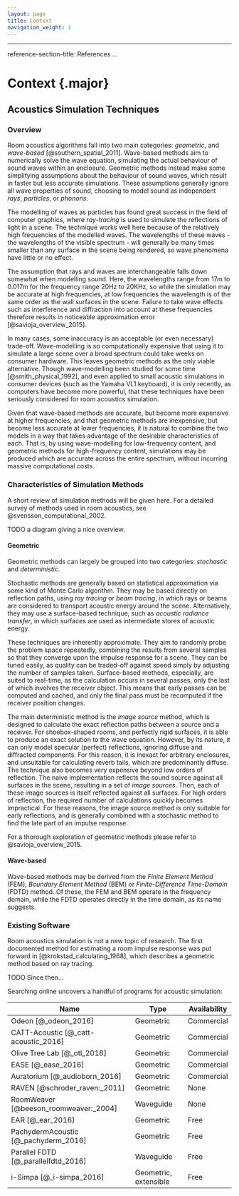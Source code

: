 ```yaml
---
layout: page
title: Context
navigation_weight: 1
---
```


---
reference-section-title: References
...

# Context {.major}

<!--

Methods for room acoustic simulation
	Geometric
	Wave-based

	Real-time vs offline

	Advantages and disadvantages

Available software
	Advantages and disadvantages

	References

What is needed? What niche exists?

How have I decided to solve the problem?

-->

## Acoustics Simulation Techniques

### Overview

Room acoustics algorithms fall into two main categories: *geometric*, and
*wave-based* [@southern_spatial_2011].
Wave-based methods aim to numerically solve the wave equation, simulating the
actual behaviour of sound waves within an enclosure.
Geometric methods instead make some simplifying assumptions about the behaviour
of sound waves, which result in faster but less accurate simulations.
These assumptions generally ignore all wave properties of sound, choosing to
model sound as independent *rays*, *particles*, or *phonons*.

The modelling of waves as particles has found great success in the field of
computer graphics, where *ray-tracing* is used to simulate the reflections of
light in a scene.
The technique works well here because of the relatively high frequencies of the
modelled waves.
The wavelengths of these waves - the wavelengths of the visible spectrum - will
generally be many times smaller than any surface in the scene being rendered, so
wave phenomena have little or no effect.

The assumption that rays and waves are interchangeable falls down somewhat when
modelling sound.
Here, the wavelengths range from 17m to 0.017m for the frequency range
20Hz to 20KHz, so while the simulation may be accurate at high frequencies,
at low frequencies the wavelength is of the same order as the wall surfaces in
the scene.
Failure to take wave effects such as interference and diffraction into account
at these frequencies therefore results in noticeable approximation error
[@savioja_overview_2015].

In many cases, some inaccuracy is an acceptable (or even necessary) trade-off.
Wave-modelling is so computationally expensive that using it to simulate a
large scene over a broad spectrum could take weeks on consumer hardware.
This leaves geometric methods as the only viable alternative.
Though wave-modelling been studied for some time [@smith_physical_1992], and
even applied to small acoustic simulations in consumer devices (such as the
Yamaha VL1 keyboard), it is only recently, as computers have become more
powerful, that these techniques have been seriously considered for room
acoustics simulation.

Given that wave-based methods are accurate, but become more expensive at higher
frequencies, and that geometric methods are inexpensive, but become less
accurate at lower frequencies, it is natural to combine the two models in a way
that takes advantage of the desirable characteristics of each.
That is, by using wave-modelling for low-frequency content, and geometric
methods for high-frequency content, simulations may be produced which are
accurate across the entire spectrum, without incurring massive computational
costs.

### Characteristics of Simulation Methods

A short review of simulation methods will be given here.
For a detailed survey of methods used in room acoustics, see
@svensson_computational_2002.

TODO a diagram giving a nice overview.

#### Geometric

Geometric methods can largely be grouped into two categories: *stochastic* and
*deterministic*. 

Stochastic methods are generally based on statistical approximation via some
kind of Monte Carlo algorithm.
They may be based directly on reflection paths, using *ray tracing* or *beam
tracing*, in which rays or beams are considered to transport acoustic energy
around the scene.
Alternatively, they may use a surface-based technique, such as *acoustic
radiance transfer*, in which surfaces are used as intermediate stores of
acoustic energy.

These techniques are inherently approximate.
They aim to randomly probe the problem space repeatedly, combining the results
from several samples so that they converge upon the impulse response for a
scene.
They can be tuned easily, as quality can be traded-off against speed simply by
adjusting the number of samples taken.
Surface-based methods, especially, are suited to real-time, as the calculation
occurs in several passes, only the last of which involves the receiver object.
This means that early passes can be computed and cached, and only the final pass
must be recomputed if the receiver position changes.

The main deterministic method is the *image source* method, which is designed to
calculate the exact reflection paths between a source and a receiver.
For shoebox-shaped rooms, and perfectly rigid surfaces, it is able to
produce an exact solution to the wave equation.
However, by its nature, it can only model specular (perfect) reflections,
ignoring diffuse and diffracted components.
For this reason, it is inexact for arbitrary enclosures, and unsuitable for
calculating reverb tails, which are predominantly diffuse.
The technique also becomes very expensive beyond low orders of reflection.
The naive implementation reflects the sound source against all surfaces in the
scene, resulting in a set of *image sources*.
Then, each of these image sources is itself reflected against all surfaces.
For high orders of reflection, the required number of calculations quickly
becomes impractical.
For these reasons, the image source method is only suitable for early
reflections, and is generally combined with a stochastic method to find the
late part of an impulse response.

For a thorough exploration of geometric methods please refer to
@savioja_overview_2015.

#### Wave-based 

Wave-based methods may be derived from the *Finite Element Method* (FEM),
*Boundary Element Method* (BEM) or *Finite-Difference Time-Domain* (FDTD)
method.
Of these, the FEM and BEM operate in the frequency domain, while the FDTD
operates directly in the time domain, as its name suggests.

### Existing Software

Room acoustics simulation is not a new topic of research.
The first documented method for estimating a room impulse response was put
forward in [@krokstad_calculating_1968], which describes a geometric method
based on ray tracing.

TODO Since then... 

Searching online uncovers a handful of programs for acoustic simulation:

Name                                  | Type                        | Availability
--------------------------------------|-----------------------------|------------------
Odeon [@_odeon_2016]                  | Geometric                   | Commercial       
CATT-Acoustic [@_catt-acoustic_2016]  | Geometric                   | Commercial 
Olive Tree Lab [@_otl_2016]           | Geometric                   | Commercial
EASE [@_ease_2016]                    | Geometric                   | Commercial
Auratorium [@_audioborn_2016]         | Geometric                   | Commercial
RAVEN [@schroder_raven:_2011]         | Geometric                   | None
RoomWeaver [@beeson_roomweaver:_2004] | Waveguide                   | None
EAR [@_ear_2016]                      | Geometric                   | Free
PachydermAcoustic [@_pachyderm_2016]  | Geometric                   | Free
Parallel FDTD [@_parallelfdtd_2016]   | Waveguide                   | Free
i-Simpa [@_i-simpa_2016]              | Geometric, extensible       | Free

